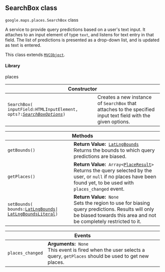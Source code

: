 <h2 id="SearchBox"> SearchBox class </h2><p>
<code><span itemprop="path">google.maps.places</span>.<span itemprop="name">SearchBox</span></code>
class
</p><p>A service to provide query predictions based on a user's text input. It attaches to an input element of type <code>text</code>, and listens for text entry in that field. The list of predictions is presented as a drop-down list, and is updated as text is entered.</p><p>This class extends
<code><a href="https://github.com/amenadiel/google-maps-documentation/blob/master/docs/MVCObject.md">MVCObject</a></code>.
</p><h4>Library</h4><p>places</p><div class="devsite-table-wrapper"><table class="constructors responsive" summary="class SearchBox - Constructor">
<thead>
<tr><th colspan="2">Constructor</th>
</tr></thead>
<tbody>
<tr>
<td><code><span>SearchBox(<wbr>inputField:HTMLInputElement,<wbr> opts?:</span><a href="https://github.com/amenadiel/google-maps-documentation/blob/master/docs/SearchBoxOptions.md"><em><span>SearchBoxOptions</span></em></a><span>)</span></code></td>
<td>Creates a new instance of <code><span>SearchBox</span></code> that attaches to the specified input text field with the given options.</td>
</tr>
</tbody>
</table></div><div class="devsite-table-wrapper"><table class="methods responsive" summary="class SearchBox - Methods">
<thead>
<tr><th colspan="2">Methods</th>
</tr></thead>
<tbody>
<tr>
<td><code><span>getBounds()</span></code></td>
<td><div><strong>Return Value:</strong>&nbsp; <code><a href="https://github.com/amenadiel/google-maps-documentation/blob/master/docs/LatLngBounds.md">LatLngBounds</a></code></div>
<div class="desc">Returns the bounds to which query predictions are biased.</div></td>
</tr>
<tr>
<td><code><span>getPlaces()</span></code></td>
<td><div><strong>Return Value:</strong>&nbsp; <code>Array&lt;<a href="https://github.com/amenadiel/google-maps-documentation/blob/master/docs/PlaceResult.md">PlaceResult</a>&gt;</code></div>
<div class="desc">Returns the query selected by the user, or <code>null</code> if no places have been found yet, to be used with <code>places_changed</code> event.</div></td>
</tr>
<tr>
<td><code><span>setBounds(<wbr>bounds:</span><a href="https://github.com/amenadiel/google-maps-documentation/blob/master/docs/LatLngBounds.md"><span>LatLngBounds</span></a><span>|<wbr></span><a href="https://github.com/amenadiel/google-maps-documentation/blob/master/docs/LatLngBoundsLiteral.md"><span>LatLngBoundsLiteral</span></a><span>)</span></code></td>
<td><div><strong>Return Value:</strong>&nbsp; <code>None</code></div>
<div class="desc">Sets the region to use for biasing query predictions. Results will only be biased towards this area and not be completely restricted to it.</div></td>
</tr>
</tbody>
</table></div><div class="devsite-table-wrapper"><table class="details responsive" summary="class SearchBox - Events">
<thead>
<tr><th colspan="2">Events</th>
</tr></thead>
<tbody>
<tr>
<td><code><span>places_changed</span></code></td>
<td><div><strong>Arguments:</strong>&nbsp; <code>None</code></div>
<div class="desc">This event is fired when the user selects a query, <code>getPlaces</code> should be used to get new places.</div></td>
</tr>
</tbody>
</table></div>